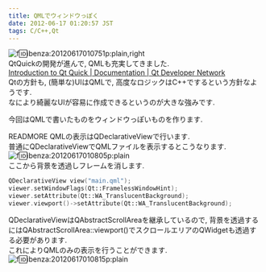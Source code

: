 ```yaml
---
title: QMLでウィンドウっぽく
date: 2012-06-17 01:20:57 JST
tags: C/C++,Qt
---
```


![f:id:ibenza:20120617010751p:plain,right](//cdn-ak.f.st-hatena.com/images/fotolife/i/ibenza/20120617/20120617010751.png)  
QtQuickの開発が進んで, QMLも充実してきました.  
[Introduction to Qt Quick | Documentation | Qt Developer Network](http://qt-project.org/doc/qt-4.8/qml-intro.html)  
Qtの方針も, (簡単な)UIはQMLで, 高度なロジックはC++でするという方針なようです.  
なにより綺麗なUIが容易に作成できるというのが大きな強みです.

今回はQMLで書いたものをウィンドウっぽいものを作ります.

READMORE
QMLの表示はQDeclarativeViewで行います.  
普通にQDeclarativeViewでQMLファイルを表示するとこうなります.  
![f:id:ibenza:20120617010805p:plain](//cdn-ak.f.st-hatena.com/images/fotolife/i/ibenza/20120617/20120617010805.png)  
ここから背景を透過しフレームを消します.

```cpp
QDeclarativeView view("main.qml");
viewer.setWindowFlags(Qt::FramelessWindowHint);
viewer.setAttribute(Qt::WA_TranslucentBackground);
viewer.viewport()->setAttribute(Qt::WA_TranslucentBackground);
```

QDeclarativeViewはQAbstractScrollAreaを継承しているので, 背景を透過するにはQAbstractScrollArea::viewport()でスクロールエリアのQWidgetも透過する必要があります.  
これによりQMLのみの表示を行うことができます.  
![f:id:ibenza:20120617010815p:plain](//cdn-ak.f.st-hatena.com/images/fotolife/i/ibenza/20120617/20120617010815.png)

